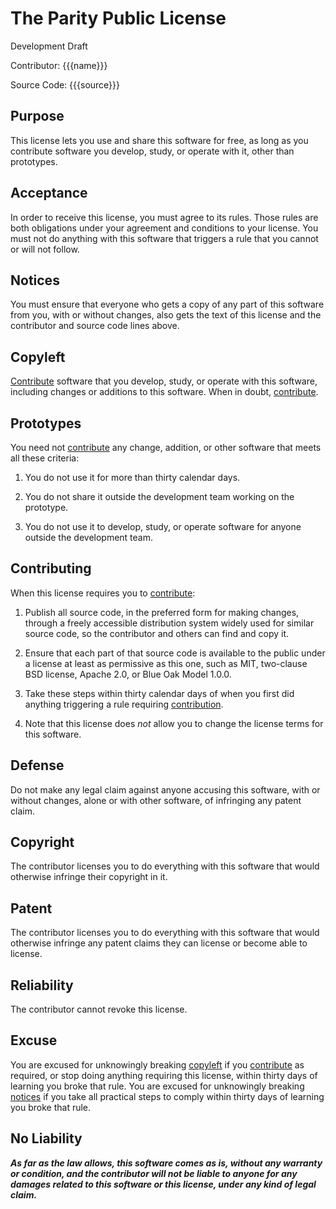 # The Parity Public License

Development Draft

Contributor: {{{name}}}

Source Code: {{{source}}}

## Purpose

This license lets you use and share this software for free, as long as you contribute software you develop, study, or operate with it, other than prototypes.

## Acceptance

In order to receive this license, you must agree to its rules.  Those rules are both obligations under your agreement and conditions to your license.  You must not do anything with this software that triggers a rule that you cannot or will not follow.

## Notices

You must ensure that everyone who gets a copy of any part of this software from you, with or without changes, also gets the text of this license and the contributor and source code lines above.

## Copyleft

[Contribute](#contributing) software that you develop, study, or operate with this software, including changes or additions to this software.  When in doubt, [contribute](#contributing).

## Prototypes

You need not [contribute](#contributing) any change, addition, or other software that meets all these criteria:

1.  You do not use it for more than thirty calendar days.

2.  You do not share it outside the development team working on the prototype.

3.  You do not use it to develop, study, or operate software for anyone outside the development team.

## Contributing

When this license requires you to [contribute](#contributing):

1.  Publish all source code, in the preferred form for making changes, through a freely accessible distribution system widely used for similar source code, so the contributor and others can find and copy it.

2.  Ensure that each part of that source code is available to the public under a license at least as permissive as this one, such as MIT, two-clause BSD license, Apache 2.0, or Blue Oak Model 1.0.0.

3.  Take these steps within thirty calendar days of when you first did anything triggering a rule requiring [contribution](#contributing).

4.  Note that this license does _not_ allow you to change the license terms for this software.

## Defense

Do not make any legal claim against anyone accusing this software, with or without changes, alone or with other software, of infringing any patent claim.

## Copyright

The contributor licenses you to do everything with this software that would otherwise infringe their copyright in it.

## Patent

The contributor licenses you to do everything with this software that would otherwise infringe any patent claims they can license or become able to license.

## Reliability

The contributor cannot revoke this license.

## Excuse

You are excused for unknowingly breaking [copyleft](#copyleft) if you [contribute](#contributing) as required, or stop doing anything requiring this license, within thirty days of learning you broke that rule.  You are excused for unknowingly breaking [notices](#notices) if you take all practical steps to comply within thirty days of learning you broke that rule.

## No Liability

***As far as the law allows, this software comes as is, without any warranty or condition, and the contributor will not be liable to anyone for any damages related to this software or this license, under any kind of legal claim.***
